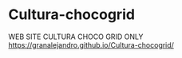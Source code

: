 # Cultura-chocogrid
WEB SITE CULTURA CHOCO GRID ONLY <br>
https://granalejandro.github.io/Cultura-chocogrid/
